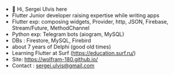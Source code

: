 - 👋 Hi, Sergei Ulvis here
- Flutter Junior developer raising expertise while writing apps 
- Flutter exp: composing widgets, Provider, http, JSON, Firebase, Stream/Future, MethodChannel
- Python exp: Telegram bots (aiogram, MySQL)
- DBs : Firestore, MySQL, Firebird
- about 7 years of Delphi (good old times)
- Learning Flutter at Surf (https://education.surf.ru/)
- Site: https://wolfram-180.github.io/
- Contact : sergei.ulvis@gmail.com
